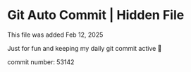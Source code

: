 # Git Auto Commit | Hidden File

This file was added Feb 12, 2025

Just for fun and keeping my daily git commit active 🤪

commit number: 53142
